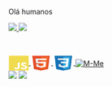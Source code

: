  
 Olá humanos
 <div>
  <a href="https://github.com/maaarina">
  <img height="180em" src="https://github-readme-stats.vercel.app/api?username=maaarina&show_icons=true&theme=dracula&include_all_commits=true&count_private=true"/>
  <img height="180em" src="https://github-readme-stats.vercel.app/api/top-langs/?username=maaarina&layout=compact&langs_count=7&theme=dracula"/>
</div>
  
  ## 
  
<div style="display: inline_block"><br>
  <img align="center" alt="Rafa-Js" height="30" width="40" src="https://raw.githubusercontent.com/devicons/devicon/master/icons/javascript/javascript-plain.svg">
  <img align="center" alt="Rafa-HTML" height="30" width="40" src="https://raw.githubusercontent.com/devicons/devicon/master/icons/html5/html5-original.svg">
  <img align="center" alt="Rafa-CSS" height="30" width="40" src="https://raw.githubusercontent.com/devicons/devicon/master/icons/css3/css3-original.svg">
  <img align="center" alt="M-Me" src="![Webp net-gifmaker](https://user-images.githubusercontent.com/89812911/131417535-c542e77e-24b8-4453-a731-ab6abf5dfaf1.gif)">
</div>
  
  <div> 
  <a href="https://instagram.com/maaarina" target="_blank"><img src="https://img.shields.io/badge/-Instagram-%23E4405F?style=for-the-badge&logo=instagram&logoColor=white" target="_blank"></a>
  <a href = "mailto:marina.gabri3lly@gmail.com"><img src="https://img.shields.io/badge/-Gmail-%23333?style=for-the-badge&logo=gmail&logoColor=white" target="_blank"></a>
 
</div>
